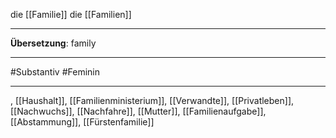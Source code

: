die [[Familie]]
die [[Familien]]

---

**Übersetzung**: family

---

#Substantiv
#Feminin

---
, [[Haushalt]], [[Familienministerium]], [[Verwandte]], [[Privatleben]], [[Nachwuchs]], [[Nachfahre]], [[Mutter]], [[Familienaufgabe]], [[Abstammung]], [[Fürstenfamilie]]